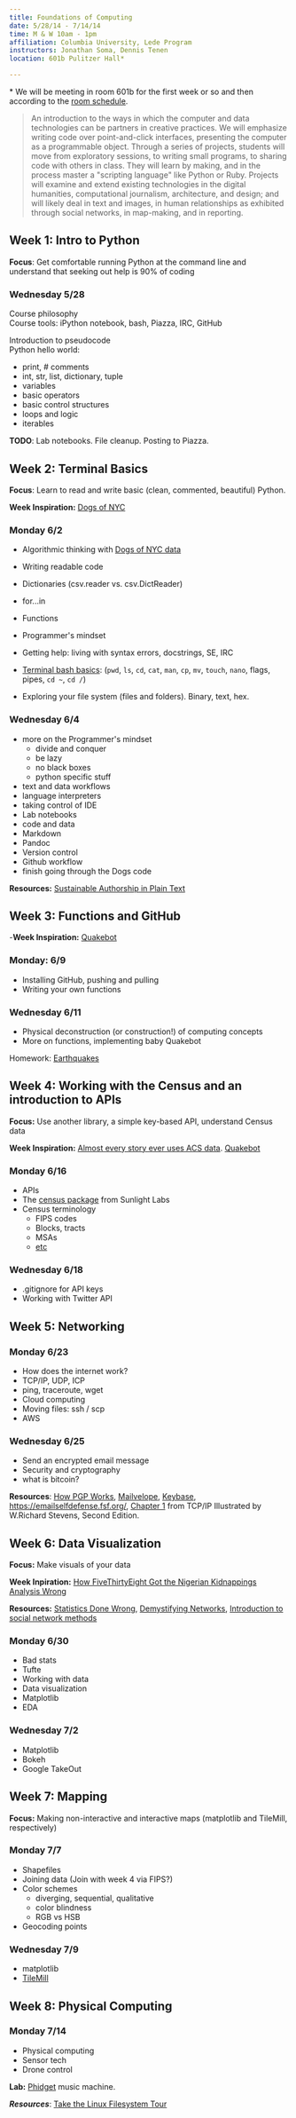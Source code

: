 ```yaml
---
title: Foundations of Computing 
date: 5/28/14 - 7/14/14
time: M & W 10am - 1pm 
affiliation: Columbia University, Lede Program
instructors: Jonathan Soma, Dennis Tenen
location: 601b Pulitzer Hall*

---
```


\* We will be meeting in room 601b for the first week or so and then according to the [room schedule](https://drive.google.com/file/d/0B4OAOue0b3VMNXJ1Z1loaGg4bWc/edit?usp=sharing).  

> An introduction to the ways in which the computer and data technologies can be partners in creative practices. We will emphasize writing code over point-and-click interfaces, presenting the computer as a programmable object. Through a series of projects, students will move from exploratory sessions, to writing small programs, to sharing code with others in class. They will learn by making, and in the process master a "scripting language" like Python or Ruby. Projects will examine and extend existing technologies in the digital humanities, computational journalism, architecture, and design; and will likely deal in text and images, in human relationships as exhibited through social networks, in map-making, and in reporting.

## Week 1: Intro to Python 

**Focus**: Get comfortable running Python at the command line and understand that seeking out help is 90% of coding

### Wednesday 5/28

Course philosophy  
Course tools: iPython notebook, bash, Piazza, IRC, GitHub  
  
Introduction to pseudocode  
Python hello world:  

- print, # comments   
- int, str, list, dictionary, tuple  
- variables  
- basic operators  
- basic control structures   
- loops and logic  
- iterables

**TODO**: Lab notebooks. File cleanup. Posting to Piazza.  

## Week 2: Terminal Basics 

**Focus**: Learn to read and write basic (clean, commented, beautiful) Python.  

**Week Inspiration:** [Dogs of NYC](http://project.wnyc.org/dogs-of-nyc/)  

### Monday 6/2

- Algorithmic thinking with [Dogs of NYC data](https://www.google.com/fusiontables/data?docid=1pKcxc8kzJbBVzLu_kgzoAMzqYhZyUhtScXjB0BQ#rows:id=1)

- Writing readable code 
- Dictionaries (csv.reader vs. csv.DictReader)
- for...in
- Functions
- Programmer's mindset
- Getting help: living with syntax errors, docstrings, SE, IRC 
- [Terminal bash basics](https://github.com/denten/dhnotes/wiki/cli-basics): (`pwd`, `ls`, `cd`, `cat`, `man`, `cp`, `mv`, `touch`, `nano`, flags, pipes, `cd ~`, `cd /`)  
- Exploring your file system (files and folders). Binary, text, hex.

### Wednesday 6/4

- more on the Programmer's mindset
    - divide and conquer
    - be lazy
    - no black boxes
    - python specific stuff
- text and data workflows
- language interpreters
- taking control of IDE
- Lab notebooks
- code and data
- Markdown
- Pandoc
- Version control
- Github workflow
- finish going through the Dogs code

**Resources:** [Sustainable Authorship in Plain Text](http://programminghistorian.org/lessons/sustainable-authorship-in-plain-text-using-pandoc-and-markdown)

## Week 3: Functions and GitHub

-**Week Inspiration:** [Quakebot](http://www.slate.com/blogs/future_tense/2014/03/17/quakebot_los_angeles_times_robot_journalist_writes_article_on_la_earthquake.html)

### Monday: 6/9

- Installing GitHub, pushing and pulling
- Writing your own functions

### Wednesday 6/11

- Physical deconstruction (or construction!) of computing concepts
- More on functions, implementing baby Quakebot

Homework: [Earthquakes](https://github.com/ledeprogram/courses/blob/master/foundations/week_3/eq_homework.py)

## Week 4: Working with the Census and an introduction to APIs

**Focus:** Use another library, a simple key-based API, understand Census data

**Week Inspiration:** [Almost every story ever uses ACS data](http://articles.latimes.com/keyword/american-community-survey). [Quakebot](http://www.slate.com/blogs/future_tense/2014/03/17/quakebot_los_angeles_times_robot_journalist_writes_article_on_la_earthquake.html)

### Monday 6/16

- APIs
- The [census package](https://github.com/sunlightlabs/census) from Sunlight Labs
- Census terminology
    - FIPS codes
    - Blocks, tracts
    - MSAs
    - [etc](https://www.census.gov/geo/reference/)

### Wednesday 6/18

- .gitignore for API keys
- Working with Twitter API 

## Week 5: Networking

### Monday 6/23

- How does the internet work?
- TCP/IP, UDP, ICP
- ping, traceroute, wget
- Cloud computing
- Moving files: ssh / scp
- AWS

### Wednesday 6/25

- Send an encrypted email message
- Security and cryptography 
- what is bitcoin?

**Resources**: [How PGP Works](http://web.archive.org/web/20140501185547/http://www.pgpi.org/doc/pgpintro/), [Mailvelope](http://www.mailvelope.com/), [Keybase](https://keybase.io/), <https://emailselfdefense.fsf.org/>, [Chapter 1](https://courseworks.columbia.edu/access/content/group/JOURJ4001_001_2014_2/tcp-ip-illustrated-second.pdf) from TCP/IP Illustrated by W.Richard Stevens, Second Edition.

## Week 6: Data Visualization 

**Focus:** Make visuals of your data

**Week Inpiration:** [How FiveThirtyEight Got the Nigerian Kidnappings Analysis Wrong](http://web.archive.org/web/20140516152339/https://source.opennews.org/en-US/articles/gdelt-decontextualized-data/)  

**Resources:** [Statistics Done Wrong](http://www.statisticsdonewrong.com/), [Demystifying Networks](http://web.archive.org/web/20140501191102/http://www.scottbot.net/HIAL/?p=6279), [Introduction to social network methods](http://www.faculty.ucr.edu/~hanneman/nettext/)

### Monday 6/30

- Bad stats
- Tufte
- Working with data
- Data visualization
- Matplotlib
- EDA

### Wednesday 7/2

- Matplotlib
- Bokeh
- Google TakeOut

## Week 7: Mapping

**Focus:** Making non-interactive and interactive maps (matplotlib and TileMill, respectively)

### Monday 7/7

- Shapefiles
- Joining data (Join with week 4 via FIPS?)
- Color schemes
    - diverging, sequential, qualitative
    - color blindness
    - RGB vs HSB
- Geocoding points

### Wednesday 7/9

- matplotlib
- [TileMill](https://www.mapbox.com/tilemill/)

## Week 8: Physical Computing

### Monday 7/14

- Physical computing
- Sensor tech
- Drone control

**Lab:** [Phidget](http://www.phidgets.com) music machine.

***Resources***: [Take the Linux Filesystem Tour](http://web.archive.org/web/20140501190339/http://tuxradar.com/content/take-linux-filesystem-tour/)
